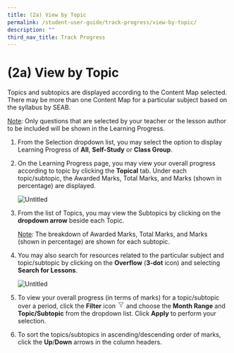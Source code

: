 ```yaml
---
title: (2a) View by Topic
permalink: /student-user-guide/track-progress/view-by-topic/
description: ""
third_nav_title: Track Progress
---
```

<h1 id="-2a-view-by-topic">(2a) View by Topic</h1>
<p>Topics and subtopics are displayed according to the Content Map selected. There may be more than one Content Map for a particular subject based on the syllabus by SEAB.</p>
<p><u>Note</u>: Only questions that are selected by your teacher or the lesson author to be included will be shown in the Learning Progress. </p>
<ol>
<li>From the Selection dropdown list, you may select the option to display Learning Progress of <strong>All</strong>, <strong>Self-Study</strong> or <strong>Class Group</strong>.</li>
<li><p>On the Learning Progress page, you may view your overall progress according to topic by clicking the <strong>Topical</strong> tab. Under each topic/subtopic, the Awarded Marks, Total Marks, and Marks (shown in percentage) are displayed.</p>
<p> <img alt="Untitled" src="https://s3-us-west-2.amazonaws.com/secure.notion-static.com/b954ffc2-b79f-457f-8227-3eb521aae68e/Untitled.png"></p>
</li>
<li><p>From the list of Topics, you may view the Subtopics by clicking on the <strong>dropdown arrow</strong> beside each Topic.</p>
</li>
<p><u>Note</u>: The breakdown of Awarded Marks, Total Marks, and Marks (shown in percentage) are shown for each subtopic.</p>
<li><p>You may also search for resources related to the particular subject and topic/subtopic by clicking on the <strong>Overflow</strong> (<strong>3-dot</strong> icon) and selecting <strong>Search for Lessons</strong>.</p>
<p> <img alt="Untitled" src="https://s3-us-west-2.amazonaws.com/secure.notion-static.com/b5ddf222-0ba7-498d-b85f-342db48dc02b/Untitled.png"></p>
</li>
<li><p>To view your overall progress (in terms of marks) for a topic/subtopic over a period, click the <strong>Filter</strong> icon <img style="width:1rem; display: inline;" src="/images/Icons/Filter24.svg"> and choose the <strong>Month Range</strong> and <strong>Topic/Subtopic</strong> from the dropdown list. Click <strong>Apply</strong> to perform your selection.</p>
</li>
<li>To sort the topics/subtopics in ascending/descending order of marks, click the <strong>Up</strong>/<strong>Down</strong> arrows in the column headers.</li>
</ol>